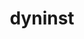 ---
title: "dyninst"
layout: cache
categories: [package, develop]
meta: {"versions": ["12.1.0", "12.2.0", "12.2.1", "12.3.0"], "compilers": ["gcc@=11.1.0", "gcc@=11.3.0", "gcc@=7.5.0"], "oss": ["ubuntu18.04", "ubuntu20.04", "ubuntu22.04"], "platforms": ["linux"], "targets": ["ppc64le", "x86_64", "x86_64_v3"], "stacks": ["e4s", "e4s-power", "root", "tutorial"], "num_specs": 88, "num_specs_by_stack": {"tutorial": 38, "root": 88, "e4s-power": 32, "e4s": 18}}
spec_details: [{"hash": "lb5gwfsksnna7o6rh4nbucm6j3gp6cr7", "compiler": "gcc@=7.5.0", "versions": ["12.1.0"], "os": "ubuntu18.04", "platform": "linux", "target": "x86_64", "variants": ["build_type=RelWithDebInfo", "~ipo", "+openmp", "~stat_dysect", "~static"], "stacks": ["tutorial", "root"], "size": "-", "tarball": "https://binaries.spack.io/develop/build_cache/linux-ubuntu18.04-x86_64/gcc-7.5.0/dyninst-12.1.0/linux-ubuntu18.04-x86_64-gcc-7.5.0-dyninst-12.1.0-lb5gwfsksnna7o6rh4nbucm6j3gp6cr7.spack"}, {"hash": "k5g23cl4lakyj26wiof63a6ylmcolgcb", "compiler": "gcc@=7.5.0", "versions": ["12.1.0"], "os": "ubuntu18.04", "platform": "linux", "target": "x86_64", "variants": ["build_type=RelWithDebInfo", "~ipo", "+openmp", "~stat_dysect", "~static"], "stacks": ["tutorial", "root"], "size": "-", "tarball": "https://binaries.spack.io/develop/build_cache/linux-ubuntu18.04-x86_64/gcc-7.5.0/dyninst-12.1.0/linux-ubuntu18.04-x86_64-gcc-7.5.0-dyninst-12.1.0-k5g23cl4lakyj26wiof63a6ylmcolgcb.spack"}, {"hash": "hqly3uxblhmaqwoashxotn2ennjtdbgp", "compiler": "gcc@=7.5.0", "versions": ["12.1.0"], "os": "ubuntu18.04", "platform": "linux", "target": "x86_64", "variants": ["build_type=RelWithDebInfo", "~ipo", "+openmp", "~stat_dysect", "~static"], "stacks": ["tutorial", "root"], "size": "-", "tarball": "https://binaries.spack.io/develop/build_cache/linux-ubuntu18.04-x86_64/gcc-7.5.0/dyninst-12.1.0/linux-ubuntu18.04-x86_64-gcc-7.5.0-dyninst-12.1.0-hqly3uxblhmaqwoashxotn2ennjtdbgp.spack"}, {"hash": "5c2ilh6ndnnxyvhgue6emakq3srysh5x", "compiler": "gcc@=7.5.0", "versions": ["12.2.1"], "os": "ubuntu18.04", "platform": "linux", "target": "x86_64", "variants": ["build_system=cmake", "build_type=RelWithDebInfo", "~ipo", "+openmp", "~stat_dysect", "~static"], "stacks": ["tutorial", "root"], "size": "-", "tarball": "https://binaries.spack.io/develop/build_cache/linux-ubuntu18.04-x86_64/gcc-7.5.0/dyninst-12.2.1/linux-ubuntu18.04-x86_64-gcc-7.5.0-dyninst-12.2.1-5c2ilh6ndnnxyvhgue6emakq3srysh5x.spack"}, {"hash": "74iamowmkki7oontujmzif3pu3ahe5fc", "compiler": "gcc@=7.5.0", "versions": ["12.2.0"], "os": "ubuntu18.04", "platform": "linux", "target": "x86_64", "variants": ["build_type=RelWithDebInfo", "~ipo", "+openmp", "~stat_dysect", "~static"], "stacks": ["tutorial", "root"], "size": "-", "tarball": "https://binaries.spack.io/develop/build_cache/linux-ubuntu18.04-x86_64/gcc-7.5.0/dyninst-12.2.0/linux-ubuntu18.04-x86_64-gcc-7.5.0-dyninst-12.2.0-74iamowmkki7oontujmzif3pu3ahe5fc.spack"}, {"hash": "wwqyqaklpnlpmq7iujq2ry246dgo6acn", "compiler": "gcc@=7.5.0", "versions": ["12.1.0"], "os": "ubuntu18.04", "platform": "linux", "target": "x86_64", "variants": ["build_type=RelWithDebInfo", "~ipo", "+openmp", "~stat_dysect", "~static"], "stacks": ["tutorial", "root"], "size": "-", "tarball": "https://binaries.spack.io/develop/build_cache/linux-ubuntu18.04-x86_64/gcc-7.5.0/dyninst-12.1.0/linux-ubuntu18.04-x86_64-gcc-7.5.0-dyninst-12.1.0-wwqyqaklpnlpmq7iujq2ry246dgo6acn.spack"}, {"hash": "glhnbz5uoqll62xclfrh2ko4qdefrgod", "compiler": "gcc@=7.5.0", "versions": ["12.1.0"], "os": "ubuntu18.04", "platform": "linux", "target": "x86_64", "variants": ["build_type=RelWithDebInfo", "~ipo", "+openmp", "~stat_dysect", "~static"], "stacks": ["tutorial", "root"], "size": "-", "tarball": "https://binaries.spack.io/develop/build_cache/linux-ubuntu18.04-x86_64/gcc-7.5.0/dyninst-12.1.0/linux-ubuntu18.04-x86_64-gcc-7.5.0-dyninst-12.1.0-glhnbz5uoqll62xclfrh2ko4qdefrgod.spack"}, {"hash": "gtthmo4citoqqut7yokr7ocffj3uslsn", "compiler": "gcc@=7.5.0", "versions": ["12.2.0"], "os": "ubuntu18.04", "platform": "linux", "target": "x86_64", "variants": ["build_type=RelWithDebInfo", "~ipo", "+openmp", "~stat_dysect", "~static"], "stacks": ["tutorial", "root"], "size": "-", "tarball": "https://binaries.spack.io/develop/build_cache/linux-ubuntu18.04-x86_64/gcc-7.5.0/dyninst-12.2.0/linux-ubuntu18.04-x86_64-gcc-7.5.0-dyninst-12.2.0-gtthmo4citoqqut7yokr7ocffj3uslsn.spack"}, {"hash": "ydqbnmwe6npu4yxkll4orweqoru3ya3h", "compiler": "gcc@=7.5.0", "versions": ["12.1.0"], "os": "ubuntu18.04", "platform": "linux", "target": "x86_64", "variants": ["build_type=RelWithDebInfo", "~ipo", "+openmp", "~stat_dysect", "~static"], "stacks": ["tutorial", "root"], "size": "-", "tarball": "https://binaries.spack.io/develop/build_cache/linux-ubuntu18.04-x86_64/gcc-7.5.0/dyninst-12.1.0/linux-ubuntu18.04-x86_64-gcc-7.5.0-dyninst-12.1.0-ydqbnmwe6npu4yxkll4orweqoru3ya3h.spack"}, {"hash": "jza6z6k3amft6vylahx4ihhquj2xv4h2", "compiler": "gcc@=7.5.0", "versions": ["12.1.0"], "os": "ubuntu18.04", "platform": "linux", "target": "x86_64", "variants": ["build_type=RelWithDebInfo", "~ipo", "+openmp", "~stat_dysect", "~static"], "stacks": ["tutorial", "root"], "size": "-", "tarball": "https://binaries.spack.io/develop/build_cache/linux-ubuntu18.04-x86_64/gcc-7.5.0/dyninst-12.1.0/linux-ubuntu18.04-x86_64-gcc-7.5.0-dyninst-12.1.0-jza6z6k3amft6vylahx4ihhquj2xv4h2.spack"}, {"hash": "44ewrmppe24rsyd3a3z37umtdc5g3rha", "compiler": "gcc@=7.5.0", "versions": ["12.2.0"], "os": "ubuntu18.04", "platform": "linux", "target": "x86_64", "variants": ["build_type=RelWithDebInfo", "~ipo", "+openmp", "~stat_dysect", "~static"], "stacks": ["tutorial", "root"], "size": "-", "tarball": "https://binaries.spack.io/develop/build_cache/linux-ubuntu18.04-x86_64/gcc-7.5.0/dyninst-12.2.0/linux-ubuntu18.04-x86_64-gcc-7.5.0-dyninst-12.2.0-44ewrmppe24rsyd3a3z37umtdc5g3rha.spack"}, {"hash": "oysfezxjz473kia56wc7g6ypin7l3mfo", "compiler": "gcc@=7.5.0", "versions": ["12.1.0"], "os": "ubuntu18.04", "platform": "linux", "target": "x86_64", "variants": ["build_type=RelWithDebInfo", "~ipo", "+openmp", "~stat_dysect", "~static"], "stacks": ["tutorial", "root"], "size": "-", "tarball": "https://binaries.spack.io/develop/build_cache/linux-ubuntu18.04-x86_64/gcc-7.5.0/dyninst-12.1.0/linux-ubuntu18.04-x86_64-gcc-7.5.0-dyninst-12.1.0-oysfezxjz473kia56wc7g6ypin7l3mfo.spack"}, {"hash": "r2frd2pmbbr7cjjr5mx5hdbwixyj6462", "compiler": "gcc@=7.5.0", "versions": ["12.2.0"], "os": "ubuntu18.04", "platform": "linux", "target": "x86_64", "variants": ["build_type=RelWithDebInfo", "~ipo", "+openmp", "~stat_dysect", "~static"], "stacks": ["tutorial", "root"], "size": "-", "tarball": "https://binaries.spack.io/develop/build_cache/linux-ubuntu18.04-x86_64/gcc-7.5.0/dyninst-12.2.0/linux-ubuntu18.04-x86_64-gcc-7.5.0-dyninst-12.2.0-r2frd2pmbbr7cjjr5mx5hdbwixyj6462.spack"}, {"hash": "fve4kaz3s2lshag6s7eytv5wbtc5nl6n", "compiler": "gcc@=7.5.0", "versions": ["12.2.0"], "os": "ubuntu18.04", "platform": "linux", "target": "x86_64", "variants": ["build_type=RelWithDebInfo", "~ipo", "+openmp", "~stat_dysect", "~static"], "stacks": ["tutorial", "root"], "size": "-", "tarball": "https://binaries.spack.io/develop/build_cache/linux-ubuntu18.04-x86_64/gcc-7.5.0/dyninst-12.2.0/linux-ubuntu18.04-x86_64-gcc-7.5.0-dyninst-12.2.0-fve4kaz3s2lshag6s7eytv5wbtc5nl6n.spack"}, {"hash": "loiytimxakdordeyhhsd6v2ldp5dnz2v", "compiler": "gcc@=7.5.0", "versions": ["12.1.0"], "os": "ubuntu18.04", "platform": "linux", "target": "x86_64", "variants": ["build_type=RelWithDebInfo", "~ipo", "+openmp", "~stat_dysect", "~static"], "stacks": ["tutorial", "root"], "size": "-", "tarball": "https://binaries.spack.io/develop/build_cache/linux-ubuntu18.04-x86_64/gcc-7.5.0/dyninst-12.1.0/linux-ubuntu18.04-x86_64-gcc-7.5.0-dyninst-12.1.0-loiytimxakdordeyhhsd6v2ldp5dnz2v.spack"}, {"hash": "2llm2nqsa77opspjjranuslfqrgwldrn", "compiler": "gcc@=7.5.0", "versions": ["12.2.0"], "os": "ubuntu18.04", "platform": "linux", "target": "x86_64", "variants": ["build_system=cmake", "build_type=RelWithDebInfo", "~ipo", "+openmp", "~stat_dysect", "~static"], "stacks": ["tutorial", "root"], "size": "-", "tarball": "https://binaries.spack.io/develop/build_cache/linux-ubuntu18.04-x86_64/gcc-7.5.0/dyninst-12.2.0/linux-ubuntu18.04-x86_64-gcc-7.5.0-dyninst-12.2.0-2llm2nqsa77opspjjranuslfqrgwldrn.spack"}, {"hash": "o5kuof5nurr35fr5ulgr4iztub4sc47o", "compiler": "gcc@=7.5.0", "versions": ["12.1.0"], "os": "ubuntu18.04", "platform": "linux", "target": "x86_64", "variants": ["build_type=RelWithDebInfo", "~ipo", "+openmp", "~stat_dysect", "~static"], "stacks": ["tutorial", "root"], "size": "-", "tarball": "https://binaries.spack.io/develop/build_cache/linux-ubuntu18.04-x86_64/gcc-7.5.0/dyninst-12.1.0/linux-ubuntu18.04-x86_64-gcc-7.5.0-dyninst-12.1.0-o5kuof5nurr35fr5ulgr4iztub4sc47o.spack"}, {"hash": "d6kirpaotzuqcmxzposajk3jlvbb3yix", "compiler": "gcc@=7.5.0", "versions": ["12.1.0"], "os": "ubuntu18.04", "platform": "linux", "target": "x86_64", "variants": ["build_type=RelWithDebInfo", "~ipo", "+openmp", "~stat_dysect", "~static"], "stacks": ["tutorial", "root"], "size": "-", "tarball": "https://binaries.spack.io/develop/build_cache/linux-ubuntu18.04-x86_64/gcc-7.5.0/dyninst-12.1.0/linux-ubuntu18.04-x86_64-gcc-7.5.0-dyninst-12.1.0-d6kirpaotzuqcmxzposajk3jlvbb3yix.spack"}, {"hash": "xhfvheuxagd6q4frp55teqyatm4hlxnc", "compiler": "gcc@=7.5.0", "versions": ["12.2.0"], "os": "ubuntu18.04", "platform": "linux", "target": "x86_64", "variants": ["build_type=RelWithDebInfo", "~ipo", "+openmp", "~stat_dysect", "~static"], "stacks": ["tutorial", "root"], "size": "-", "tarball": "https://binaries.spack.io/develop/build_cache/linux-ubuntu18.04-x86_64/gcc-7.5.0/dyninst-12.2.0/linux-ubuntu18.04-x86_64-gcc-7.5.0-dyninst-12.2.0-xhfvheuxagd6q4frp55teqyatm4hlxnc.spack"}, {"hash": "rqxxlszruob5ddglr36u5u4b2peg3zr5", "compiler": "gcc@=7.5.0", "versions": ["12.2.0"], "os": "ubuntu18.04", "platform": "linux", "target": "x86_64", "variants": ["build_type=RelWithDebInfo", "~ipo", "+openmp", "~stat_dysect", "~static"], "stacks": ["tutorial", "root"], "size": "-", "tarball": "https://binaries.spack.io/develop/build_cache/linux-ubuntu18.04-x86_64/gcc-7.5.0/dyninst-12.2.0/linux-ubuntu18.04-x86_64-gcc-7.5.0-dyninst-12.2.0-rqxxlszruob5ddglr36u5u4b2peg3zr5.spack"}, {"hash": "yxfa7oobyxb7wfowt5hehhsfkexkp32m", "compiler": "gcc@=7.5.0", "versions": ["12.1.0"], "os": "ubuntu18.04", "platform": "linux", "target": "x86_64", "variants": ["build_type=RelWithDebInfo", "~ipo", "+openmp", "~stat_dysect", "~static"], "stacks": ["tutorial", "root"], "size": "-", "tarball": "https://binaries.spack.io/develop/build_cache/linux-ubuntu18.04-x86_64/gcc-7.5.0/dyninst-12.1.0/linux-ubuntu18.04-x86_64-gcc-7.5.0-dyninst-12.1.0-yxfa7oobyxb7wfowt5hehhsfkexkp32m.spack"}, {"hash": "ttwt5uupjipzyimum6w3ahikirgecwtl", "compiler": "gcc@=7.5.0", "versions": ["12.2.1"], "os": "ubuntu18.04", "platform": "linux", "target": "x86_64", "variants": ["build_system=cmake", "build_type=RelWithDebInfo", "~ipo", "+openmp", "~stat_dysect", "~static"], "stacks": ["tutorial", "root"], "size": "-", "tarball": "https://binaries.spack.io/develop/build_cache/linux-ubuntu18.04-x86_64/gcc-7.5.0/dyninst-12.2.1/linux-ubuntu18.04-x86_64-gcc-7.5.0-dyninst-12.2.1-ttwt5uupjipzyimum6w3ahikirgecwtl.spack"}, {"hash": "d4c5drpoupyxcy34a25su7z3ortwtwrk", "compiler": "gcc@=7.5.0", "versions": ["12.2.0"], "os": "ubuntu18.04", "platform": "linux", "target": "x86_64", "variants": ["build_system=cmake", "build_type=RelWithDebInfo", "~ipo", "+openmp", "~stat_dysect", "~static"], "stacks": ["tutorial", "root"], "size": "-", "tarball": "https://binaries.spack.io/develop/build_cache/linux-ubuntu18.04-x86_64/gcc-7.5.0/dyninst-12.2.0/linux-ubuntu18.04-x86_64-gcc-7.5.0-dyninst-12.2.0-d4c5drpoupyxcy34a25su7z3ortwtwrk.spack"}, {"hash": "773uheyjrqy5gp4z2qlrlanodn4ibxgj", "compiler": "gcc@=7.5.0", "versions": ["12.3.0"], "os": "ubuntu18.04", "platform": "linux", "target": "x86_64", "variants": ["build_system=cmake", "build_type=RelWithDebInfo", "generator=make", "~ipo", "+openmp", "~stat_dysect", "~static"], "stacks": ["tutorial", "root"], "size": "-", "tarball": "https://binaries.spack.io/develop/build_cache/linux-ubuntu18.04-x86_64/gcc-7.5.0/dyninst-12.3.0/linux-ubuntu18.04-x86_64-gcc-7.5.0-dyninst-12.3.0-773uheyjrqy5gp4z2qlrlanodn4ibxgj.spack"}, {"hash": "ekdydvb6bpsc5wzwwhptip3v7dvhpmpn", "compiler": "gcc@=7.5.0", "versions": ["12.2.0"], "os": "ubuntu18.04", "platform": "linux", "target": "x86_64", "variants": ["build_type=RelWithDebInfo", "~ipo", "+openmp", "~stat_dysect", "~static"], "stacks": ["tutorial", "root"], "size": "-", "tarball": "https://binaries.spack.io/develop/build_cache/linux-ubuntu18.04-x86_64/gcc-7.5.0/dyninst-12.2.0/linux-ubuntu18.04-x86_64-gcc-7.5.0-dyninst-12.2.0-ekdydvb6bpsc5wzwwhptip3v7dvhpmpn.spack"}, {"hash": "qsd5qarkxqe2o72kainhlmt6auid7ghu", "compiler": "gcc@=7.5.0", "versions": ["12.2.0"], "os": "ubuntu18.04", "platform": "linux", "target": "x86_64", "variants": ["build_type=RelWithDebInfo", "~ipo", "+openmp", "~stat_dysect", "~static"], "stacks": ["tutorial", "root"], "size": "-", "tarball": "https://binaries.spack.io/develop/build_cache/linux-ubuntu18.04-x86_64/gcc-7.5.0/dyninst-12.2.0/linux-ubuntu18.04-x86_64-gcc-7.5.0-dyninst-12.2.0-qsd5qarkxqe2o72kainhlmt6auid7ghu.spack"}, {"hash": "wiu5bpomihmbqnfhfo4ikzkmwnco4zo2", "compiler": "gcc@=7.5.0", "versions": ["12.1.0"], "os": "ubuntu18.04", "platform": "linux", "target": "x86_64", "variants": ["build_type=RelWithDebInfo", "~ipo", "+openmp", "~stat_dysect", "~static"], "stacks": ["tutorial", "root"], "size": "-", "tarball": "https://binaries.spack.io/develop/build_cache/linux-ubuntu18.04-x86_64/gcc-7.5.0/dyninst-12.1.0/linux-ubuntu18.04-x86_64-gcc-7.5.0-dyninst-12.1.0-wiu5bpomihmbqnfhfo4ikzkmwnco4zo2.spack"}, {"hash": "okll6h4mdpldwci6mtmxj4h3ruzd3cgg", "compiler": "gcc@=7.5.0", "versions": ["12.3.0"], "os": "ubuntu18.04", "platform": "linux", "target": "x86_64_v3", "variants": ["build_system=cmake", "build_type=RelWithDebInfo", "generator=make", "~ipo", "+openmp", "~stat_dysect", "~static"], "stacks": ["tutorial", "root"], "size": "-", "tarball": "https://binaries.spack.io/develop/build_cache/linux-ubuntu18.04-x86_64_v3/gcc-7.5.0/dyninst-12.3.0/linux-ubuntu18.04-x86_64_v3-gcc-7.5.0-dyninst-12.3.0-okll6h4mdpldwci6mtmxj4h3ruzd3cgg.spack"}, {"hash": "uxuyngrmzvrijscy2z2cm2hjp2gq5hny", "compiler": "gcc@=7.5.0", "versions": ["12.3.0"], "os": "ubuntu18.04", "platform": "linux", "target": "x86_64_v3", "variants": ["build_system=cmake", "build_type=RelWithDebInfo", "generator=make", "~ipo", "+openmp", "~stat_dysect", "~static"], "stacks": ["tutorial", "root"], "size": "-", "tarball": "https://binaries.spack.io/develop/build_cache/linux-ubuntu18.04-x86_64_v3/gcc-7.5.0/dyninst-12.3.0/linux-ubuntu18.04-x86_64_v3-gcc-7.5.0-dyninst-12.3.0-uxuyngrmzvrijscy2z2cm2hjp2gq5hny.spack"}, {"hash": "sfuk6wree5dr4ly3pvvl3ejt6ovveha2", "compiler": "gcc@=7.5.0", "versions": ["12.3.0"], "os": "ubuntu18.04", "platform": "linux", "target": "x86_64_v3", "variants": ["build_system=cmake", "build_type=Release", "generator=make", "~ipo", "+openmp", "~stat_dysect", "~static"], "stacks": ["tutorial", "root"], "size": "-", "tarball": "https://binaries.spack.io/develop/build_cache/linux-ubuntu18.04-x86_64_v3/gcc-7.5.0/dyninst-12.3.0/linux-ubuntu18.04-x86_64_v3-gcc-7.5.0-dyninst-12.3.0-sfuk6wree5dr4ly3pvvl3ejt6ovveha2.spack"}, {"hash": "ixzsbyzuiihvhvvfd2itof6nvbu2jbfi", "compiler": "gcc@=7.5.0", "versions": ["12.3.0"], "os": "ubuntu18.04", "platform": "linux", "target": "x86_64_v3", "variants": ["build_system=cmake", "build_type=RelWithDebInfo", "generator=make", "~ipo", "+openmp", "~stat_dysect", "~static"], "stacks": ["tutorial", "root"], "size": "-", "tarball": "https://binaries.spack.io/develop/build_cache/linux-ubuntu18.04-x86_64_v3/gcc-7.5.0/dyninst-12.3.0/linux-ubuntu18.04-x86_64_v3-gcc-7.5.0-dyninst-12.3.0-ixzsbyzuiihvhvvfd2itof6nvbu2jbfi.spack"}, {"hash": "q72i5gy3obekntizmvgsogtlfrhtf5in", "compiler": "gcc@=7.5.0", "versions": ["12.3.0"], "os": "ubuntu18.04", "platform": "linux", "target": "x86_64_v3", "variants": ["build_system=cmake", "build_type=RelWithDebInfo", "generator=make", "~ipo", "+openmp", "~stat_dysect", "~static"], "stacks": ["tutorial", "root"], "size": "-", "tarball": "https://binaries.spack.io/develop/build_cache/linux-ubuntu18.04-x86_64_v3/gcc-7.5.0/dyninst-12.3.0/linux-ubuntu18.04-x86_64_v3-gcc-7.5.0-dyninst-12.3.0-q72i5gy3obekntizmvgsogtlfrhtf5in.spack"}, {"hash": "hlm5sc3vqe562qisasn3p6ldvve3rbll", "compiler": "gcc@=7.5.0", "versions": ["12.3.0"], "os": "ubuntu18.04", "platform": "linux", "target": "x86_64_v3", "variants": ["build_system=cmake", "build_type=RelWithDebInfo", "generator=make", "~ipo", "+openmp", "~stat_dysect", "~static"], "stacks": ["tutorial", "root"], "size": "-", "tarball": "https://binaries.spack.io/develop/build_cache/linux-ubuntu18.04-x86_64_v3/gcc-7.5.0/dyninst-12.3.0/linux-ubuntu18.04-x86_64_v3-gcc-7.5.0-dyninst-12.3.0-hlm5sc3vqe562qisasn3p6ldvve3rbll.spack"}, {"hash": "qmps5h2ie5prtqfc22yu2mnljgugndix", "compiler": "gcc@=11.1.0", "versions": ["12.3.0"], "os": "ubuntu20.04", "platform": "linux", "target": "ppc64le", "variants": ["build_system=cmake", "build_type=Release", "generator=make", "~ipo", "+openmp", "~stat_dysect", "~static"], "stacks": ["root", "e4s-power"], "size": "-", "tarball": "https://binaries.spack.io/develop/build_cache/linux-ubuntu20.04-ppc64le/gcc-11.1.0/dyninst-12.3.0/linux-ubuntu20.04-ppc64le-gcc-11.1.0-dyninst-12.3.0-qmps5h2ie5prtqfc22yu2mnljgugndix.spack"}, {"hash": "3upz63m74x4en24sjhal5ilwylxw6776", "compiler": "gcc@=11.1.0", "versions": ["12.3.0"], "os": "ubuntu20.04", "platform": "linux", "target": "ppc64le", "variants": ["build_system=cmake", "build_type=Release", "generator=make", "~ipo", "+openmp", "~stat_dysect", "~static"], "stacks": ["root", "e4s-power"], "size": "-", "tarball": "https://binaries.spack.io/develop/build_cache/linux-ubuntu20.04-ppc64le/gcc-11.1.0/dyninst-12.3.0/linux-ubuntu20.04-ppc64le-gcc-11.1.0-dyninst-12.3.0-3upz63m74x4en24sjhal5ilwylxw6776.spack"}, {"hash": "adigjzcl3vejkimjdzlgolv2aosuliko", "compiler": "gcc@=11.1.0", "versions": ["12.3.0"], "os": "ubuntu20.04", "platform": "linux", "target": "ppc64le", "variants": ["build_system=cmake", "build_type=RelWithDebInfo", "generator=make", "~ipo", "+openmp", "~stat_dysect", "~static"], "stacks": ["root", "e4s-power"], "size": "-", "tarball": "https://binaries.spack.io/develop/build_cache/linux-ubuntu20.04-ppc64le/gcc-11.1.0/dyninst-12.3.0/linux-ubuntu20.04-ppc64le-gcc-11.1.0-dyninst-12.3.0-adigjzcl3vejkimjdzlgolv2aosuliko.spack"}, {"hash": "cjmr6ydufuopk3bziwygh54tztmrka66", "compiler": "gcc@=11.1.0", "versions": ["12.3.0"], "os": "ubuntu20.04", "platform": "linux", "target": "ppc64le", "variants": ["build_system=cmake", "build_type=RelWithDebInfo", "generator=make", "~ipo", "+openmp", "~stat_dysect", "~static"], "stacks": ["root", "e4s-power"], "size": "-", "tarball": "https://binaries.spack.io/develop/build_cache/linux-ubuntu20.04-ppc64le/gcc-11.1.0/dyninst-12.3.0/linux-ubuntu20.04-ppc64le-gcc-11.1.0-dyninst-12.3.0-cjmr6ydufuopk3bziwygh54tztmrka66.spack"}, {"hash": "kbkh2n5ocapvw74aocrg7by2whwn3lkm", "compiler": "gcc@=11.1.0", "versions": ["12.3.0"], "os": "ubuntu20.04", "platform": "linux", "target": "ppc64le", "variants": ["build_system=cmake", "build_type=Release", "generator=make", "~ipo", "+openmp", "~stat_dysect", "~static"], "stacks": ["root", "e4s-power"], "size": "-", "tarball": "https://binaries.spack.io/develop/build_cache/linux-ubuntu20.04-ppc64le/gcc-11.1.0/dyninst-12.3.0/linux-ubuntu20.04-ppc64le-gcc-11.1.0-dyninst-12.3.0-kbkh2n5ocapvw74aocrg7by2whwn3lkm.spack"}, {"hash": "6ksxw2lroxc5uovxgvtwyr2icdn55gcy", "compiler": "gcc@=11.1.0", "versions": ["12.3.0"], "os": "ubuntu20.04", "platform": "linux", "target": "ppc64le", "variants": ["build_system=cmake", "build_type=Release", "generator=make", "~ipo", "+openmp", "~stat_dysect", "~static"], "stacks": ["root", "e4s-power"], "size": "-", "tarball": "https://binaries.spack.io/develop/build_cache/linux-ubuntu20.04-ppc64le/gcc-11.1.0/dyninst-12.3.0/linux-ubuntu20.04-ppc64le-gcc-11.1.0-dyninst-12.3.0-6ksxw2lroxc5uovxgvtwyr2icdn55gcy.spack"}, {"hash": "llvex7lhwdpzmyoovsco32ndxbsk2ynt", "compiler": "gcc@=11.1.0", "versions": ["12.3.0"], "os": "ubuntu20.04", "platform": "linux", "target": "ppc64le", "variants": ["build_system=cmake", "build_type=Release", "generator=make", "~ipo", "+openmp", "~stat_dysect", "~static"], "stacks": ["root", "e4s-power"], "size": "-", "tarball": "https://binaries.spack.io/develop/build_cache/linux-ubuntu20.04-ppc64le/gcc-11.1.0/dyninst-12.3.0/linux-ubuntu20.04-ppc64le-gcc-11.1.0-dyninst-12.3.0-llvex7lhwdpzmyoovsco32ndxbsk2ynt.spack"}, {"hash": "pp3shgtf6lcmrcegjvrru6doxdjlojlp", "compiler": "gcc@=11.1.0", "versions": ["12.3.0"], "os": "ubuntu20.04", "platform": "linux", "target": "ppc64le", "variants": ["build_system=cmake", "build_type=Release", "generator=make", "~ipo", "+openmp", "~stat_dysect", "~static"], "stacks": ["root", "e4s-power"], "size": "-", "tarball": "https://binaries.spack.io/develop/build_cache/linux-ubuntu20.04-ppc64le/gcc-11.1.0/dyninst-12.3.0/linux-ubuntu20.04-ppc64le-gcc-11.1.0-dyninst-12.3.0-pp3shgtf6lcmrcegjvrru6doxdjlojlp.spack"}, {"hash": "7jbmw6q63sxfro4sxs2nmrxtqybuao7r", "compiler": "gcc@=11.1.0", "versions": ["12.3.0"], "os": "ubuntu20.04", "platform": "linux", "target": "ppc64le", "variants": ["build_system=cmake", "build_type=Release", "generator=make", "~ipo", "+openmp", "~stat_dysect", "~static"], "stacks": ["root", "e4s-power"], "size": "-", "tarball": "https://binaries.spack.io/develop/build_cache/linux-ubuntu20.04-ppc64le/gcc-11.1.0/dyninst-12.3.0/linux-ubuntu20.04-ppc64le-gcc-11.1.0-dyninst-12.3.0-7jbmw6q63sxfro4sxs2nmrxtqybuao7r.spack"}, {"hash": "l6rezot6yikwfxkjoboee5cxbzzfecs2", "compiler": "gcc@=11.1.0", "versions": ["12.3.0"], "os": "ubuntu20.04", "platform": "linux", "target": "ppc64le", "variants": ["build_system=cmake", "build_type=Release", "generator=make", "~ipo", "+openmp", "~stat_dysect", "~static"], "stacks": ["root", "e4s-power"], "size": "-", "tarball": "https://binaries.spack.io/develop/build_cache/linux-ubuntu20.04-ppc64le/gcc-11.1.0/dyninst-12.3.0/linux-ubuntu20.04-ppc64le-gcc-11.1.0-dyninst-12.3.0-l6rezot6yikwfxkjoboee5cxbzzfecs2.spack"}, {"hash": "23oxqoxw7jmsiadhxmhhzmywfqfri4nx", "compiler": "gcc@=11.1.0", "versions": ["12.3.0"], "os": "ubuntu20.04", "platform": "linux", "target": "ppc64le", "variants": ["build_system=cmake", "build_type=Release", "generator=make", "~ipo", "+openmp", "~stat_dysect", "~static"], "stacks": ["root", "e4s-power"], "size": "-", "tarball": "https://binaries.spack.io/develop/build_cache/linux-ubuntu20.04-ppc64le/gcc-11.1.0/dyninst-12.3.0/linux-ubuntu20.04-ppc64le-gcc-11.1.0-dyninst-12.3.0-23oxqoxw7jmsiadhxmhhzmywfqfri4nx.spack"}, {"hash": "nivf7lnasmccx44cla7eat42lehg77wz", "compiler": "gcc@=11.1.0", "versions": ["12.3.0"], "os": "ubuntu20.04", "platform": "linux", "target": "ppc64le", "variants": ["build_system=cmake", "build_type=Release", "generator=make", "~ipo", "+openmp", "~stat_dysect", "~static"], "stacks": ["root", "e4s-power"], "size": "-", "tarball": "https://binaries.spack.io/develop/build_cache/linux-ubuntu20.04-ppc64le/gcc-11.1.0/dyninst-12.3.0/linux-ubuntu20.04-ppc64le-gcc-11.1.0-dyninst-12.3.0-nivf7lnasmccx44cla7eat42lehg77wz.spack"}, {"hash": "56m42l6blb6rdyv5n4ucxsanjowx6pco", "compiler": "gcc@=11.1.0", "versions": ["12.3.0"], "os": "ubuntu20.04", "platform": "linux", "target": "ppc64le", "variants": ["build_system=cmake", "build_type=RelWithDebInfo", "generator=make", "~ipo", "+openmp", "~stat_dysect", "~static"], "stacks": ["root", "e4s-power"], "size": "-", "tarball": "https://binaries.spack.io/develop/build_cache/linux-ubuntu20.04-ppc64le/gcc-11.1.0/dyninst-12.3.0/linux-ubuntu20.04-ppc64le-gcc-11.1.0-dyninst-12.3.0-56m42l6blb6rdyv5n4ucxsanjowx6pco.spack"}, {"hash": "7xxc32lwznd3epneoizmxkirycbg3sam", "compiler": "gcc@=11.1.0", "versions": ["12.3.0"], "os": "ubuntu20.04", "platform": "linux", "target": "ppc64le", "variants": ["build_system=cmake", "build_type=RelWithDebInfo", "generator=make", "~ipo", "+openmp", "~stat_dysect", "~static"], "stacks": ["root", "e4s-power"], "size": "-", "tarball": "https://binaries.spack.io/develop/build_cache/linux-ubuntu20.04-ppc64le/gcc-11.1.0/dyninst-12.3.0/linux-ubuntu20.04-ppc64le-gcc-11.1.0-dyninst-12.3.0-7xxc32lwznd3epneoizmxkirycbg3sam.spack"}, {"hash": "2dniqh3rrqk55edqsdib6phy5soojhgg", "compiler": "gcc@=11.1.0", "versions": ["12.3.0"], "os": "ubuntu20.04", "platform": "linux", "target": "ppc64le", "variants": ["build_system=cmake", "build_type=RelWithDebInfo", "generator=make", "~ipo", "+openmp", "~stat_dysect", "~static"], "stacks": ["root", "e4s-power"], "size": "-", "tarball": "https://binaries.spack.io/develop/build_cache/linux-ubuntu20.04-ppc64le/gcc-11.1.0/dyninst-12.3.0/linux-ubuntu20.04-ppc64le-gcc-11.1.0-dyninst-12.3.0-2dniqh3rrqk55edqsdib6phy5soojhgg.spack"}, {"hash": "owktqp4hqhllrjuz73axjjqbhj4snwiy", "compiler": "gcc@=11.1.0", "versions": ["12.3.0"], "os": "ubuntu20.04", "platform": "linux", "target": "ppc64le", "variants": ["build_system=cmake", "build_type=Release", "generator=make", "~ipo", "+openmp", "~stat_dysect", "~static"], "stacks": ["root", "e4s-power"], "size": "-", "tarball": "https://binaries.spack.io/develop/build_cache/linux-ubuntu20.04-ppc64le/gcc-11.1.0/dyninst-12.3.0/linux-ubuntu20.04-ppc64le-gcc-11.1.0-dyninst-12.3.0-owktqp4hqhllrjuz73axjjqbhj4snwiy.spack"}, {"hash": "3nmbimtdsr7f2oe2phtqup6izms5arsg", "compiler": "gcc@=11.1.0", "versions": ["12.3.0"], "os": "ubuntu20.04", "platform": "linux", "target": "ppc64le", "variants": ["build_system=cmake", "build_type=Release", "generator=make", "~ipo", "+openmp", "~stat_dysect", "~static"], "stacks": ["root", "e4s-power"], "size": "-", "tarball": "https://binaries.spack.io/develop/build_cache/linux-ubuntu20.04-ppc64le/gcc-11.1.0/dyninst-12.3.0/linux-ubuntu20.04-ppc64le-gcc-11.1.0-dyninst-12.3.0-3nmbimtdsr7f2oe2phtqup6izms5arsg.spack"}, {"hash": "is67wrhzk3ho23bnompiwb7jg6fri5q3", "compiler": "gcc@=11.1.0", "versions": ["12.3.0"], "os": "ubuntu20.04", "platform": "linux", "target": "ppc64le", "variants": ["build_system=cmake", "build_type=Release", "generator=make", "~ipo", "+openmp", "~stat_dysect", "~static"], "stacks": ["root", "e4s-power"], "size": "-", "tarball": "https://binaries.spack.io/develop/build_cache/linux-ubuntu20.04-ppc64le/gcc-11.1.0/dyninst-12.3.0/linux-ubuntu20.04-ppc64le-gcc-11.1.0-dyninst-12.3.0-is67wrhzk3ho23bnompiwb7jg6fri5q3.spack"}, {"hash": "5v4hhjtjwyltbzraqwwf6sc2oeyrzngy", "compiler": "gcc@=11.1.0", "versions": ["12.3.0"], "os": "ubuntu20.04", "platform": "linux", "target": "ppc64le", "variants": ["build_system=cmake", "build_type=Release", "generator=make", "~ipo", "+openmp", "~stat_dysect", "~static"], "stacks": ["root", "e4s-power"], "size": "-", "tarball": "https://binaries.spack.io/develop/build_cache/linux-ubuntu20.04-ppc64le/gcc-11.1.0/dyninst-12.3.0/linux-ubuntu20.04-ppc64le-gcc-11.1.0-dyninst-12.3.0-5v4hhjtjwyltbzraqwwf6sc2oeyrzngy.spack"}, {"hash": "c57cdgghfrqxy7pkiu4uhbjhgvki5bwk", "compiler": "gcc@=11.1.0", "versions": ["12.3.0"], "os": "ubuntu20.04", "platform": "linux", "target": "ppc64le", "variants": ["build_system=cmake", "build_type=Release", "generator=make", "~ipo", "+openmp", "~stat_dysect", "~static"], "stacks": ["root", "e4s-power"], "size": "-", "tarball": "https://binaries.spack.io/develop/build_cache/linux-ubuntu20.04-ppc64le/gcc-11.1.0/dyninst-12.3.0/linux-ubuntu20.04-ppc64le-gcc-11.1.0-dyninst-12.3.0-c57cdgghfrqxy7pkiu4uhbjhgvki5bwk.spack"}, {"hash": "5jxqcjo3ncw7sx4wovbyfng3fu3huu2y", "compiler": "gcc@=11.1.0", "versions": ["12.3.0"], "os": "ubuntu20.04", "platform": "linux", "target": "ppc64le", "variants": ["build_system=cmake", "build_type=Release", "generator=make", "~ipo", "+openmp", "~stat_dysect", "~static"], "stacks": ["root", "e4s-power"], "size": "-", "tarball": "https://binaries.spack.io/develop/build_cache/linux-ubuntu20.04-ppc64le/gcc-11.1.0/dyninst-12.3.0/linux-ubuntu20.04-ppc64le-gcc-11.1.0-dyninst-12.3.0-5jxqcjo3ncw7sx4wovbyfng3fu3huu2y.spack"}, {"hash": "6kl6icu6r5cwc3egqqmyginrxx23uxaw", "compiler": "gcc@=11.1.0", "versions": ["12.3.0"], "os": "ubuntu20.04", "platform": "linux", "target": "ppc64le", "variants": ["build_system=cmake", "build_type=Release", "generator=make", "~ipo", "+openmp", "~stat_dysect", "~static"], "stacks": ["root", "e4s-power"], "size": "-", "tarball": "https://binaries.spack.io/develop/build_cache/linux-ubuntu20.04-ppc64le/gcc-11.1.0/dyninst-12.3.0/linux-ubuntu20.04-ppc64le-gcc-11.1.0-dyninst-12.3.0-6kl6icu6r5cwc3egqqmyginrxx23uxaw.spack"}, {"hash": "ovpj5o7yxyvnrmmxn3ijowrnisjpycgq", "compiler": "gcc@=11.1.0", "versions": ["12.3.0"], "os": "ubuntu20.04", "platform": "linux", "target": "ppc64le", "variants": ["build_system=cmake", "build_type=Release", "generator=make", "~ipo", "+openmp", "~stat_dysect", "~static"], "stacks": ["root", "e4s-power"], "size": "-", "tarball": "https://binaries.spack.io/develop/build_cache/linux-ubuntu20.04-ppc64le/gcc-11.1.0/dyninst-12.3.0/linux-ubuntu20.04-ppc64le-gcc-11.1.0-dyninst-12.3.0-ovpj5o7yxyvnrmmxn3ijowrnisjpycgq.spack"}, {"hash": "6nzrrjs2g62kltbhblbhn5d7fhafm6po", "compiler": "gcc@=11.1.0", "versions": ["12.3.0"], "os": "ubuntu20.04", "platform": "linux", "target": "ppc64le", "variants": ["build_system=cmake", "build_type=Release", "generator=make", "~ipo", "+openmp", "~stat_dysect", "~static"], "stacks": ["root", "e4s-power"], "size": "-", "tarball": "https://binaries.spack.io/develop/build_cache/linux-ubuntu20.04-ppc64le/gcc-11.1.0/dyninst-12.3.0/linux-ubuntu20.04-ppc64le-gcc-11.1.0-dyninst-12.3.0-6nzrrjs2g62kltbhblbhn5d7fhafm6po.spack"}, {"hash": "oztarqewv7z5kdngl5pj5a6cqj4bo6lh", "compiler": "gcc@=11.1.0", "versions": ["12.3.0"], "os": "ubuntu20.04", "platform": "linux", "target": "ppc64le", "variants": ["build_system=cmake", "build_type=RelWithDebInfo", "generator=make", "~ipo", "+openmp", "~stat_dysect", "~static"], "stacks": ["root", "e4s-power"], "size": "-", "tarball": "https://binaries.spack.io/develop/build_cache/linux-ubuntu20.04-ppc64le/gcc-11.1.0/dyninst-12.3.0/linux-ubuntu20.04-ppc64le-gcc-11.1.0-dyninst-12.3.0-oztarqewv7z5kdngl5pj5a6cqj4bo6lh.spack"}, {"hash": "reb7mwhclkmhh5mted3iyttfb653kcuu", "compiler": "gcc@=11.1.0", "versions": ["12.3.0"], "os": "ubuntu20.04", "platform": "linux", "target": "ppc64le", "variants": ["build_system=cmake", "build_type=RelWithDebInfo", "generator=make", "~ipo", "+openmp", "~stat_dysect", "~static"], "stacks": ["root", "e4s-power"], "size": "-", "tarball": "https://binaries.spack.io/develop/build_cache/linux-ubuntu20.04-ppc64le/gcc-11.1.0/dyninst-12.3.0/linux-ubuntu20.04-ppc64le-gcc-11.1.0-dyninst-12.3.0-reb7mwhclkmhh5mted3iyttfb653kcuu.spack"}, {"hash": "sco3zhlc3dy2go7obcjvxnyhtrhkwkfc", "compiler": "gcc@=11.1.0", "versions": ["12.3.0"], "os": "ubuntu20.04", "platform": "linux", "target": "ppc64le", "variants": ["build_system=cmake", "build_type=Release", "generator=make", "~ipo", "+openmp", "~stat_dysect", "~static"], "stacks": ["root", "e4s-power"], "size": "-", "tarball": "https://binaries.spack.io/develop/build_cache/linux-ubuntu20.04-ppc64le/gcc-11.1.0/dyninst-12.3.0/linux-ubuntu20.04-ppc64le-gcc-11.1.0-dyninst-12.3.0-sco3zhlc3dy2go7obcjvxnyhtrhkwkfc.spack"}, {"hash": "mvoasirmwp2l5wrkug5524es2xtqhahm", "compiler": "gcc@=11.1.0", "versions": ["12.3.0"], "os": "ubuntu20.04", "platform": "linux", "target": "ppc64le", "variants": ["build_system=cmake", "build_type=Release", "generator=make", "~ipo", "+openmp", "~stat_dysect", "~static"], "stacks": ["root", "e4s-power"], "size": "-", "tarball": "https://binaries.spack.io/develop/build_cache/linux-ubuntu20.04-ppc64le/gcc-11.1.0/dyninst-12.3.0/linux-ubuntu20.04-ppc64le-gcc-11.1.0-dyninst-12.3.0-mvoasirmwp2l5wrkug5524es2xtqhahm.spack"}, {"hash": "o64iovnikgduwjt4rtbrocelmagandqh", "compiler": "gcc@=11.1.0", "versions": ["12.3.0"], "os": "ubuntu20.04", "platform": "linux", "target": "ppc64le", "variants": ["build_system=cmake", "build_type=Release", "generator=make", "~ipo", "+openmp", "~stat_dysect", "~static"], "stacks": ["root", "e4s-power"], "size": "-", "tarball": "https://binaries.spack.io/develop/build_cache/linux-ubuntu20.04-ppc64le/gcc-11.1.0/dyninst-12.3.0/linux-ubuntu20.04-ppc64le-gcc-11.1.0-dyninst-12.3.0-o64iovnikgduwjt4rtbrocelmagandqh.spack"}, {"hash": "sqnftjtoyerktedor46gvlvncxoh7ae5", "compiler": "gcc@=11.1.0", "versions": ["12.3.0"], "os": "ubuntu20.04", "platform": "linux", "target": "ppc64le", "variants": ["build_system=cmake", "build_type=Release", "generator=make", "~ipo", "+openmp", "~stat_dysect", "~static"], "stacks": ["root", "e4s-power"], "size": "-", "tarball": "https://binaries.spack.io/develop/build_cache/linux-ubuntu20.04-ppc64le/gcc-11.1.0/dyninst-12.3.0/linux-ubuntu20.04-ppc64le-gcc-11.1.0-dyninst-12.3.0-sqnftjtoyerktedor46gvlvncxoh7ae5.spack"}, {"hash": "vusjcgnahmnyxtddwkndlbzcsr7qytq6", "compiler": "gcc@=11.1.0", "versions": ["12.3.0"], "os": "ubuntu20.04", "platform": "linux", "target": "ppc64le", "variants": ["build_system=cmake", "build_type=RelWithDebInfo", "generator=make", "~ipo", "+openmp", "~stat_dysect", "~static"], "stacks": ["root", "e4s-power"], "size": "-", "tarball": "https://binaries.spack.io/develop/build_cache/linux-ubuntu20.04-ppc64le/gcc-11.1.0/dyninst-12.3.0/linux-ubuntu20.04-ppc64le-gcc-11.1.0-dyninst-12.3.0-vusjcgnahmnyxtddwkndlbzcsr7qytq6.spack"}, {"hash": "takbp5u5fojeixlfm6estgj3xgvsk6tw", "compiler": "gcc@=11.1.0", "versions": ["12.3.0"], "os": "ubuntu20.04", "platform": "linux", "target": "ppc64le", "variants": ["build_system=cmake", "build_type=Release", "generator=make", "~ipo", "+openmp", "~stat_dysect", "~static"], "stacks": ["root", "e4s-power"], "size": "-", "tarball": "https://binaries.spack.io/develop/build_cache/linux-ubuntu20.04-ppc64le/gcc-11.1.0/dyninst-12.3.0/linux-ubuntu20.04-ppc64le-gcc-11.1.0-dyninst-12.3.0-takbp5u5fojeixlfm6estgj3xgvsk6tw.spack"}, {"hash": "cu5w3e6vgllkbuon24y7gfpd3dehh4wj", "compiler": "gcc@=11.1.0", "versions": ["12.3.0"], "os": "ubuntu20.04", "platform": "linux", "target": "x86_64_v3", "variants": ["build_system=cmake", "build_type=Release", "generator=make", "~ipo", "+openmp", "~stat_dysect", "~static"], "stacks": ["e4s", "root"], "size": "-", "tarball": "https://binaries.spack.io/develop/build_cache/linux-ubuntu20.04-x86_64_v3/gcc-11.1.0/dyninst-12.3.0/linux-ubuntu20.04-x86_64_v3-gcc-11.1.0-dyninst-12.3.0-cu5w3e6vgllkbuon24y7gfpd3dehh4wj.spack"}, {"hash": "cxtnme4ls6ugcw32b66owwtys7kezntq", "compiler": "gcc@=11.1.0", "versions": ["12.3.0"], "os": "ubuntu20.04", "platform": "linux", "target": "x86_64_v3", "variants": ["build_system=cmake", "build_type=RelWithDebInfo", "generator=make", "~ipo", "+openmp", "~stat_dysect", "~static"], "stacks": ["e4s", "root"], "size": "-", "tarball": "https://binaries.spack.io/develop/build_cache/linux-ubuntu20.04-x86_64_v3/gcc-11.1.0/dyninst-12.3.0/linux-ubuntu20.04-x86_64_v3-gcc-11.1.0-dyninst-12.3.0-cxtnme4ls6ugcw32b66owwtys7kezntq.spack"}, {"hash": "lctvh4bgraoii4q5porrcfgcycmoynbq", "compiler": "gcc@=11.1.0", "versions": ["12.3.0"], "os": "ubuntu20.04", "platform": "linux", "target": "x86_64_v3", "variants": ["build_system=cmake", "build_type=Release", "generator=make", "~ipo", "+openmp", "~stat_dysect", "~static"], "stacks": ["e4s", "root"], "size": "-", "tarball": "https://binaries.spack.io/develop/build_cache/linux-ubuntu20.04-x86_64_v3/gcc-11.1.0/dyninst-12.3.0/linux-ubuntu20.04-x86_64_v3-gcc-11.1.0-dyninst-12.3.0-lctvh4bgraoii4q5porrcfgcycmoynbq.spack"}, {"hash": "hivoo6unrfin72tfuj3lhom6qfbyjpk6", "compiler": "gcc@=11.1.0", "versions": ["12.3.0"], "os": "ubuntu20.04", "platform": "linux", "target": "x86_64_v3", "variants": ["build_system=cmake", "build_type=Release", "generator=make", "~ipo", "+openmp", "~stat_dysect", "~static"], "stacks": ["e4s", "root"], "size": "-", "tarball": "https://binaries.spack.io/develop/build_cache/linux-ubuntu20.04-x86_64_v3/gcc-11.1.0/dyninst-12.3.0/linux-ubuntu20.04-x86_64_v3-gcc-11.1.0-dyninst-12.3.0-hivoo6unrfin72tfuj3lhom6qfbyjpk6.spack"}, {"hash": "ln5gujk4zzuhxi7ylfbnjr6622h3zpwh", "compiler": "gcc@=11.1.0", "versions": ["12.3.0"], "os": "ubuntu20.04", "platform": "linux", "target": "x86_64_v3", "variants": ["build_system=cmake", "build_type=Release", "generator=make", "~ipo", "+openmp", "~stat_dysect", "~static"], "stacks": ["e4s", "root"], "size": "-", "tarball": "https://binaries.spack.io/develop/build_cache/linux-ubuntu20.04-x86_64_v3/gcc-11.1.0/dyninst-12.3.0/linux-ubuntu20.04-x86_64_v3-gcc-11.1.0-dyninst-12.3.0-ln5gujk4zzuhxi7ylfbnjr6622h3zpwh.spack"}, {"hash": "3ojgctcttqhqln6ekztcqlpjpd6t4hab", "compiler": "gcc@=11.1.0", "versions": ["12.3.0"], "os": "ubuntu20.04", "platform": "linux", "target": "x86_64_v3", "variants": ["build_system=cmake", "build_type=Release", "generator=make", "~ipo", "+openmp", "~stat_dysect", "~static"], "stacks": ["e4s", "root"], "size": "-", "tarball": "https://binaries.spack.io/develop/build_cache/linux-ubuntu20.04-x86_64_v3/gcc-11.1.0/dyninst-12.3.0/linux-ubuntu20.04-x86_64_v3-gcc-11.1.0-dyninst-12.3.0-3ojgctcttqhqln6ekztcqlpjpd6t4hab.spack"}, {"hash": "c445lmcrg64vg5s2olq7dlbcqycjwrx6", "compiler": "gcc@=11.1.0", "versions": ["12.3.0"], "os": "ubuntu20.04", "platform": "linux", "target": "x86_64_v3", "variants": ["build_system=cmake", "build_type=RelWithDebInfo", "generator=make", "~ipo", "+openmp", "~stat_dysect", "~static"], "stacks": ["e4s", "root"], "size": "-", "tarball": "https://binaries.spack.io/develop/build_cache/linux-ubuntu20.04-x86_64_v3/gcc-11.1.0/dyninst-12.3.0/linux-ubuntu20.04-x86_64_v3-gcc-11.1.0-dyninst-12.3.0-c445lmcrg64vg5s2olq7dlbcqycjwrx6.spack"}, {"hash": "74csvu4ppnbagj3p6mac7dhmg7txduz4", "compiler": "gcc@=11.1.0", "versions": ["12.3.0"], "os": "ubuntu20.04", "platform": "linux", "target": "x86_64_v3", "variants": ["build_system=cmake", "build_type=RelWithDebInfo", "generator=make", "~ipo", "+openmp", "~stat_dysect", "~static"], "stacks": ["e4s", "root"], "size": "-", "tarball": "https://binaries.spack.io/develop/build_cache/linux-ubuntu20.04-x86_64_v3/gcc-11.1.0/dyninst-12.3.0/linux-ubuntu20.04-x86_64_v3-gcc-11.1.0-dyninst-12.3.0-74csvu4ppnbagj3p6mac7dhmg7txduz4.spack"}, {"hash": "dt6kaglejjgxmv4rd4xxzrv2ruewacbz", "compiler": "gcc@=11.1.0", "versions": ["12.3.0"], "os": "ubuntu20.04", "platform": "linux", "target": "x86_64_v3", "variants": ["build_system=cmake", "build_type=Release", "generator=make", "~ipo", "+openmp", "~stat_dysect", "~static"], "stacks": ["e4s", "root"], "size": "-", "tarball": "https://binaries.spack.io/develop/build_cache/linux-ubuntu20.04-x86_64_v3/gcc-11.1.0/dyninst-12.3.0/linux-ubuntu20.04-x86_64_v3-gcc-11.1.0-dyninst-12.3.0-dt6kaglejjgxmv4rd4xxzrv2ruewacbz.spack"}, {"hash": "4n2hcbvprx3k64iibe2lqqvvw6rzq2ev", "compiler": "gcc@=11.1.0", "versions": ["12.3.0"], "os": "ubuntu20.04", "platform": "linux", "target": "x86_64_v3", "variants": ["build_system=cmake", "build_type=Release", "generator=make", "~ipo", "+openmp", "~stat_dysect", "~static"], "stacks": ["e4s", "root"], "size": "-", "tarball": "https://binaries.spack.io/develop/build_cache/linux-ubuntu20.04-x86_64_v3/gcc-11.1.0/dyninst-12.3.0/linux-ubuntu20.04-x86_64_v3-gcc-11.1.0-dyninst-12.3.0-4n2hcbvprx3k64iibe2lqqvvw6rzq2ev.spack"}, {"hash": "qoupefbmsqpcgxfrzjno34yem3pozk4d", "compiler": "gcc@=11.1.0", "versions": ["12.3.0"], "os": "ubuntu20.04", "platform": "linux", "target": "x86_64_v3", "variants": ["build_system=cmake", "build_type=Release", "generator=make", "~ipo", "+openmp", "~stat_dysect", "~static"], "stacks": ["e4s", "root"], "size": "-", "tarball": "https://binaries.spack.io/develop/build_cache/linux-ubuntu20.04-x86_64_v3/gcc-11.1.0/dyninst-12.3.0/linux-ubuntu20.04-x86_64_v3-gcc-11.1.0-dyninst-12.3.0-qoupefbmsqpcgxfrzjno34yem3pozk4d.spack"}, {"hash": "qjd4sjrxyhs6serzetarri6smxmnq5et", "compiler": "gcc@=11.1.0", "versions": ["12.3.0"], "os": "ubuntu20.04", "platform": "linux", "target": "x86_64_v3", "variants": ["build_system=cmake", "build_type=Release", "generator=make", "~ipo", "+openmp", "~stat_dysect", "~static"], "stacks": ["e4s", "root"], "size": "-", "tarball": "https://binaries.spack.io/develop/build_cache/linux-ubuntu20.04-x86_64_v3/gcc-11.1.0/dyninst-12.3.0/linux-ubuntu20.04-x86_64_v3-gcc-11.1.0-dyninst-12.3.0-qjd4sjrxyhs6serzetarri6smxmnq5et.spack"}, {"hash": "mqchigt4opzofa2cjj2giq3i3mwbd25y", "compiler": "gcc@=11.1.0", "versions": ["12.3.0"], "os": "ubuntu20.04", "platform": "linux", "target": "x86_64_v3", "variants": ["build_system=cmake", "build_type=Release", "generator=make", "~ipo", "+openmp", "~stat_dysect", "~static"], "stacks": ["e4s", "root"], "size": "-", "tarball": "https://binaries.spack.io/develop/build_cache/linux-ubuntu20.04-x86_64_v3/gcc-11.1.0/dyninst-12.3.0/linux-ubuntu20.04-x86_64_v3-gcc-11.1.0-dyninst-12.3.0-mqchigt4opzofa2cjj2giq3i3mwbd25y.spack"}, {"hash": "rzu7d7kog2kyl22y3d7saht4pjhe6pfd", "compiler": "gcc@=11.1.0", "versions": ["12.3.0"], "os": "ubuntu20.04", "platform": "linux", "target": "x86_64_v3", "variants": ["build_system=cmake", "build_type=Release", "generator=make", "~ipo", "+openmp", "~stat_dysect", "~static"], "stacks": ["e4s", "root"], "size": "-", "tarball": "https://binaries.spack.io/develop/build_cache/linux-ubuntu20.04-x86_64_v3/gcc-11.1.0/dyninst-12.3.0/linux-ubuntu20.04-x86_64_v3-gcc-11.1.0-dyninst-12.3.0-rzu7d7kog2kyl22y3d7saht4pjhe6pfd.spack"}, {"hash": "qwttr3iyxxkokt5iaforw65iops6e4iv", "compiler": "gcc@=11.1.0", "versions": ["12.3.0"], "os": "ubuntu20.04", "platform": "linux", "target": "x86_64_v3", "variants": ["build_system=cmake", "build_type=RelWithDebInfo", "generator=make", "~ipo", "+openmp", "~stat_dysect", "~static"], "stacks": ["e4s", "root"], "size": "-", "tarball": "https://binaries.spack.io/develop/build_cache/linux-ubuntu20.04-x86_64_v3/gcc-11.1.0/dyninst-12.3.0/linux-ubuntu20.04-x86_64_v3-gcc-11.1.0-dyninst-12.3.0-qwttr3iyxxkokt5iaforw65iops6e4iv.spack"}, {"hash": "si6o2xcr7ts5pa254we5szp5ict32w65", "compiler": "gcc@=11.1.0", "versions": ["12.3.0"], "os": "ubuntu20.04", "platform": "linux", "target": "x86_64_v3", "variants": ["build_system=cmake", "build_type=RelWithDebInfo", "generator=make", "~ipo", "+openmp", "~stat_dysect", "~static"], "stacks": ["e4s", "root"], "size": "-", "tarball": "https://binaries.spack.io/develop/build_cache/linux-ubuntu20.04-x86_64_v3/gcc-11.1.0/dyninst-12.3.0/linux-ubuntu20.04-x86_64_v3-gcc-11.1.0-dyninst-12.3.0-si6o2xcr7ts5pa254we5szp5ict32w65.spack"}, {"hash": "xlpcuch5rwkthhuvclrjgs2mqa3dixj2", "compiler": "gcc@=11.1.0", "versions": ["12.3.0"], "os": "ubuntu20.04", "platform": "linux", "target": "x86_64_v3", "variants": ["build_system=cmake", "build_type=RelWithDebInfo", "generator=make", "~ipo", "+openmp", "~stat_dysect", "~static"], "stacks": ["e4s", "root"], "size": "-", "tarball": "https://binaries.spack.io/develop/build_cache/linux-ubuntu20.04-x86_64_v3/gcc-11.1.0/dyninst-12.3.0/linux-ubuntu20.04-x86_64_v3-gcc-11.1.0-dyninst-12.3.0-xlpcuch5rwkthhuvclrjgs2mqa3dixj2.spack"}, {"hash": "xchu623vnnxhcmlt4jpwucjeiz3p6rwz", "compiler": "gcc@=11.1.0", "versions": ["12.3.0"], "os": "ubuntu20.04", "platform": "linux", "target": "x86_64_v3", "variants": ["build_system=cmake", "build_type=Release", "generator=make", "~ipo", "+openmp", "~stat_dysect", "~static"], "stacks": ["e4s", "root"], "size": "-", "tarball": "https://binaries.spack.io/develop/build_cache/linux-ubuntu20.04-x86_64_v3/gcc-11.1.0/dyninst-12.3.0/linux-ubuntu20.04-x86_64_v3-gcc-11.1.0-dyninst-12.3.0-xchu623vnnxhcmlt4jpwucjeiz3p6rwz.spack"}, {"hash": "luvweftzb7eexzya2rmip7g2yvyfuc7w", "compiler": "gcc@=11.3.0", "versions": ["12.3.0"], "os": "ubuntu22.04", "platform": "linux", "target": "x86_64_v3", "variants": ["build_system=cmake", "build_type=Release", "generator=make", "~ipo", "+openmp", "~stat_dysect", "~static"], "stacks": ["tutorial", "root"], "size": "-", "tarball": "https://binaries.spack.io/develop/build_cache/linux-ubuntu22.04-x86_64_v3/gcc-11.3.0/dyninst-12.3.0/linux-ubuntu22.04-x86_64_v3-gcc-11.3.0-dyninst-12.3.0-luvweftzb7eexzya2rmip7g2yvyfuc7w.spack"}, {"hash": "zqe6a2f53hx6uvhqrqewo46qarwa4w62", "compiler": "gcc@=11.3.0", "versions": ["12.3.0"], "os": "ubuntu22.04", "platform": "linux", "target": "x86_64_v3", "variants": ["build_system=cmake", "build_type=Release", "generator=make", "~ipo", "+openmp", "~stat_dysect", "~static"], "stacks": ["tutorial", "root"], "size": "-", "tarball": "https://binaries.spack.io/develop/build_cache/linux-ubuntu22.04-x86_64_v3/gcc-11.3.0/dyninst-12.3.0/linux-ubuntu22.04-x86_64_v3-gcc-11.3.0-dyninst-12.3.0-zqe6a2f53hx6uvhqrqewo46qarwa4w62.spack"}, {"hash": "a4g66pq5lgygj6wn5jiosnj3wzi32hib", "compiler": "gcc@=11.3.0", "versions": ["12.3.0"], "os": "ubuntu22.04", "platform": "linux", "target": "x86_64_v3", "variants": ["build_system=cmake", "build_type=Release", "generator=make", "~ipo", "+openmp", "~stat_dysect", "~static"], "stacks": ["tutorial", "root"], "size": "-", "tarball": "https://binaries.spack.io/develop/build_cache/linux-ubuntu22.04-x86_64_v3/gcc-11.3.0/dyninst-12.3.0/linux-ubuntu22.04-x86_64_v3-gcc-11.3.0-dyninst-12.3.0-a4g66pq5lgygj6wn5jiosnj3wzi32hib.spack"}, {"hash": "opjbabmxu7havpjd4p2jp4qwtiaq75gu", "compiler": "gcc@=11.3.0", "versions": ["12.3.0"], "os": "ubuntu22.04", "platform": "linux", "target": "x86_64_v3", "variants": ["build_system=cmake", "build_type=Release", "generator=make", "~ipo", "+openmp", "~stat_dysect", "~static"], "stacks": ["tutorial", "root"], "size": "-", "tarball": "https://binaries.spack.io/develop/build_cache/linux-ubuntu22.04-x86_64_v3/gcc-11.3.0/dyninst-12.3.0/linux-ubuntu22.04-x86_64_v3-gcc-11.3.0-dyninst-12.3.0-opjbabmxu7havpjd4p2jp4qwtiaq75gu.spack"}, {"hash": "4rprm2nanswtp54xdtm3upvn34wxp2ee", "compiler": "gcc@=11.3.0", "versions": ["12.3.0"], "os": "ubuntu22.04", "platform": "linux", "target": "x86_64_v3", "variants": ["build_system=cmake", "build_type=Release", "generator=make", "~ipo", "+openmp", "~stat_dysect", "~static"], "stacks": ["tutorial", "root"], "size": "-", "tarball": "https://binaries.spack.io/develop/build_cache/linux-ubuntu22.04-x86_64_v3/gcc-11.3.0/dyninst-12.3.0/linux-ubuntu22.04-x86_64_v3-gcc-11.3.0-dyninst-12.3.0-4rprm2nanswtp54xdtm3upvn34wxp2ee.spack"}]
---